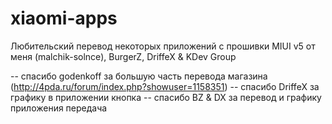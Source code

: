 xiaomi-apps
===========

Любительский перевод некоторых приложений с прошивки MIUI v5 от меня (malchik-solnce), BurgerZ, DriffeX & KDev Group

-- спасибо godenkoff за большую часть перевода магазина (http://4pda.ru/forum/index.php?showuser=1158351)
-- спасибо DriffeX за графику в приложении кнопка
-- спасибо BZ & DX за перевод и графику приложения передача
